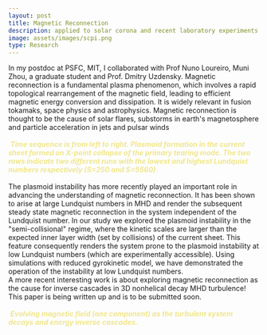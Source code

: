 ```yaml
---
layout: post
title: Magnetic Reconnection
description: applied to solar corona and recent laboratory experiments
image: assets/images/scpi.png
type: Research
---
```


<p>
In my postdoc at PSFC, MIT, I collaborated with Prof Nuno Loureiro, Muni Zhou, a graduate student and Prof. Dmitry Uzdensky. 
Magnetic reconnection is a fundamental plasma phenomenon, which involves a rapid topological rearrangement of the magnetic
field, leading to efficient magnetic energy conversion and dissipation. It is widely relevant in fusion tokamaks, space physics and astrophysics. 
Magnetic reconnection is thought to be the cause of solar flares, substorms in earth's magnetosphere and 
particle acceleration in jets and pulsar winds
<br><br>
<span class="image">
    <img src="{{ site.baseurl }}/assets/images/scpi.png" alt="">
	<i><strong style="color:khaki">Time sequence is from left to right. Plasmoid formation in the current sheet formed on X-point collapse of the primary tearing mode. The two rows indicate two different runs with the lowest and highest Lundquist numbers respectively (S=250 and S=5560)</strong></i>
<span>
<br>
<br>
The plasmoid instability has more recently played an important role in advancing the understanding of magnetic reconnection.
It has been shown to arise at large Lundquist numbers in MHD and render the subsequent
steady state magnetic reconnection in the system independent of the Lundquist number. 
In our study we explored the plasmoid instability in the "semi-collisional" regime, where
the kinetic scales are larger than the expected inner layer width (set by collisions) of the
current sheet. This feature consequently renders the system prone to the plasmoid instability
at low Lundquist numbers (which are experimentally accessible). Using simulations with reduced gyrokinetic model, 
we have demonstrated the operation of the instability at low Lundquist numbers. 
<br>
A more recent interesting work is about exploring magnetic reconnection as the cause for inverse cascades in 
3D nonhelical decay MHD turbulence! This paper is being written up and is to be submitted soon. 
<br>
<br>
<span class="image">
    <img src="{{ site.baseurl }}/assets/images/merge.png" alt="">
	<i><strong style="color:khaki">Evolving magnetic field (one component) as the turbulent system decays and energy inverse cascades.</strong></i>
<span>
